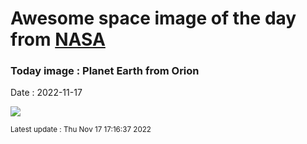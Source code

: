 
# Awesome space image of the day from [NASA](https://api.nasa.gov/)

### Today image : Planet Earth from Orion
Date : 2022-11-17

![](https://apod.nasa.gov/apod/image/2211/EarthArtemis1_1067.jpg)

<small>Latest update : Thu Nov 17 17:16:37 2022</small>
        
